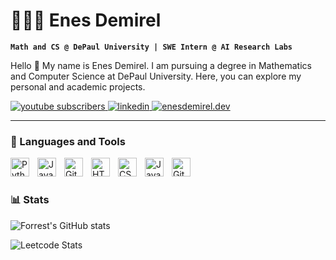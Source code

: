 # 👨🏻‍💻 Enes Demirel

**`Math and CS @ DePaul University | SWE Intern @ AI Research Labs`**

Hello 👋 My name is Enes Demirel. I am pursuing a degree in Mathematics and Computer Science at DePaul University. Here, you can explore my personal and academic projects.

   <p align="left">
      <a href="https://www.youtube.com/c/fknight?sub_confirmation=1">
   <a href="https://www.youtube.com/@demirelnes" target="_blank">
      <img alt="youtube subscribers" title="Subscribe to my YouTube channel" src="https://custom-icon-badges.demolab.com/youtube/channel/subscribers/UCNsJASnYEEbMfbWCxGTDCJg?color=%23E05D44&label=My Portfolio&logo=video&logoColor=white&style=for-the-badge&labelColor=CE4630"/>
   </a>
   <a href="https://www.linkedin.com/in/demirelnes/" target="_blank">
      <img alt="linkedin" title="Connect with me on LinkedIn" src="https://custom-icon-badges.demolab.com/badge/-Connect%20on%20LinkedIn-blue?style=for-the-badge&logo=linkedin&logoColor=white&labelColor=0077b5"/>
   </a>

   <a href="https://enesdemirel.dev" target="_blank">
    <img alt="enesdemirel.dev" title="Visit My Personal Website" src="https://custom-icon-badges.demolab.com/badge/-EnesDemirel.dev-green?style=for-the-badge&logo=globe&logoColor=white&labelColor=228B22"/>
</a>

---

### 🧰 Languages and Tools

<img align="left" alt="Python" width="30px" style="padding-right:10px;" src="https://cdn.jsdelivr.net/gh/devicons/devicon/icons/python/python-plain.svg" />
<img align="left" alt="Java" width="30px" style="padding-right:10px;" src="https://cdn.jsdelivr.net/gh/devicons/devicon/icons/java/java-original.svg"/>
<img align="left" alt="Git" width="30px" style="padding-right:10px;" src="https://cdn.jsdelivr.net/gh/devicons/devicon/icons/git/git-original.svg" />
<img align="left" alt="HTML" width="30px" style="padding-right:10px;" src="https://cdn.jsdelivr.net/gh/devicons/devicon/icons/html5/html5-plain.svg" />
<img align="left" alt="CSS" width="30px" style="padding-right:10px;" src="https://cdn.jsdelivr.net/gh/devicons/devicon/icons/css3/css3-plain.svg" />
<img align="left" alt="JavaScript" width="30px" style="padding-right:10px;" src="https://cdn.jsdelivr.net/gh/devicons/devicon/icons/javascript/javascript-plain.svg" />
<img align="left" alt="GitHub" width="30px" style="padding-right:10px;" src="https://cdn.jsdelivr.net/gh/devicons/devicon/icons/github/github-original.svg" />
<br />

#

### 📊 Stats

![Forrest's GitHub stats](https://github-readme-stats.vercel.app/api?username=enesdemirelus&show_icons=true&theme=gruvbox)

![Leetcode Stats](https://leetcard.jacoblin.cool/656E6573?theme=forest)

<!-- ![GitHub Streak](https://streak-stats.demolab.com?user=ForrestKnight&theme=gruvbox&border_radius=4.5) -->
